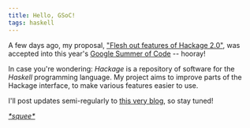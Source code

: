 ```yaml
---
title: Hello, GSoC!
tags: haskell
---
```


A few days ago, my proposal, ["Flesh out features of Hackage 2.0"][proposal], was accepted into this year's [Google Summer of Code][GSoC] -- hooray!

In case you're wondering: *Hackage* is a repository of software for the *Haskell* programming language. My project aims to improve parts of the Hackage interface, to make various features easier to use.

I'll post updates semi-regularly to [this very blog][blog], so stay tuned!

[*\*squee\**][squee]

[GSoC]: https://www.google-melange.com/gsoc/homepage/google/gsoc2014
[proposal]: https://docs.google.com/document/d/1bcDiudULtaz3NFCqTHXD2WU6Ighsm199D7ojfS8quVI/edit
[blog]: https://lambda.xyz/blog/
[squee]: https://www.youtube.com/watch?v=MU4HMhic6AU
